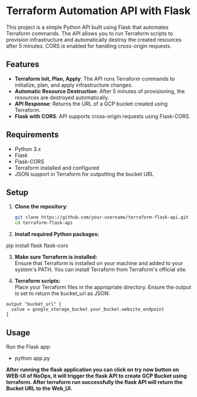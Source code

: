 # Terraform Automation API with Flask

This project is a simple Python API built using Flask that automates Terraform commands. The API allows you to run Terraform scripts to provision infrastructure and automatically destroy the created resources after 5 minutes. CORS is enabled for handling cross-origin requests.

## Features

- **Terraform Init, Plan, Apply**: The API runs Terraform commands to initialize, plan, and apply infrastructure changes.
- **Automatic Resource Destruction**: After 5 minutes of provisioning, the resources are destroyed automatically.
- **API Response**: Returns the URL of a GCP bucket created using Terraform.
- **Flask with CORS**: API supports cross-origin requests using Flask-CORS.

## Requirements

- Python 3.x
- Flask
- Flask-CORS
- Terraform installed and configured
- JSON support in Terraform for outputting the bucket URL

## Setup

1. **Clone the repository**:
   ```bash
   git clone https://github.com/your-username/terraform-flask-api.git
   cd terraform-flask-api

2. **Install required Python packages:**<br>

pip install flask flask-cors

3. **Make sure Terraform is installed:**<br>
 Ensure that Terraform is installed on your machine and added to your system's PATH. You can install Terraform from Terraform's official site.

4. **Terraform scripts:**<br> 
Place your Terraform files in the appropriate directory. Ensure the output is set to return the bucket_url as JSON:

```
output "bucket_url" {
  value = google_storage_bucket.your_bucket.website_endpoint
}
```

## Usage

Run the Flask app:<br>

- python app.py

**After running the flask application you can click on **try now** button on WEB-UI of NoOps, it will trigger the flask API to create GCP Bucket using terraform. After terraform run successfully the flask API will return the Bucket URL to the Web_UI.**

